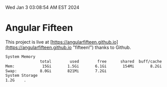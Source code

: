 Wed Jan  3 03:08:54 AM EST 2024

# Angular Fifteen


This project is live at [https://angularfifteen.github.io](https://angularfifteen.github.io "fifteen!") thanks to Github.

```bash
System Memory
               total        used        free      shared  buff/cache   available
Mem:            15Gi       1.5Gi       6.1Gi       154Mi       8.2Gi        13Gi
Swap:          8.0Gi       821Mi       7.2Gi
System Storage
1.2G	.
```
